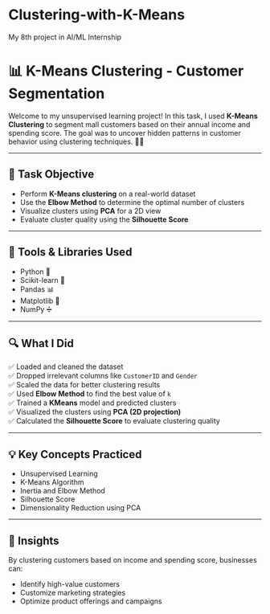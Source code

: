 # Clustering-with-K-Means
My 8th project in AI/ML Internship

# 📊 K-Means Clustering - Customer Segmentation

Welcome to my unsupervised learning project! In this task, I used **K-Means Clustering** to segment mall customers based on their annual income and spending score. The goal was to uncover hidden patterns in customer behavior using clustering techniques. 🧠✨

---

## 🎯 Task Objective

- Perform **K-Means clustering** on a real-world dataset
- Use the **Elbow Method** to determine the optimal number of clusters
- Visualize clusters using **PCA** for a 2D view
- Evaluate cluster quality using the **Silhouette Score**

---

## 🧰 Tools & Libraries Used

- Python 🐍  
- Scikit-learn 🤖  
- Pandas 📊  
- Matplotlib 🎨  
- NumPy ➗  

---

## 🔍 What I Did

✅ Loaded and cleaned the dataset  
✅ Dropped irrelevant columns like `CustomerID` and `Gender`  
✅ Scaled the data for better clustering results  
✅ Used **Elbow Method** to find the best value of `k`  
✅ Trained a **KMeans** model and predicted clusters  
✅ Visualized the clusters using **PCA (2D projection)**  
✅ Calculated the **Silhouette Score** to evaluate clustering quality

---

## 💡 Key Concepts Practiced

- Unsupervised Learning
- K-Means Algorithm
- Inertia and Elbow Method
- Silhouette Score
- Dimensionality Reduction using PCA

---

## 🚀 Insights

By clustering customers based on income and spending score, businesses can:
- Identify high-value customers
- Customize marketing strategies
- Optimize product offerings and campaigns



